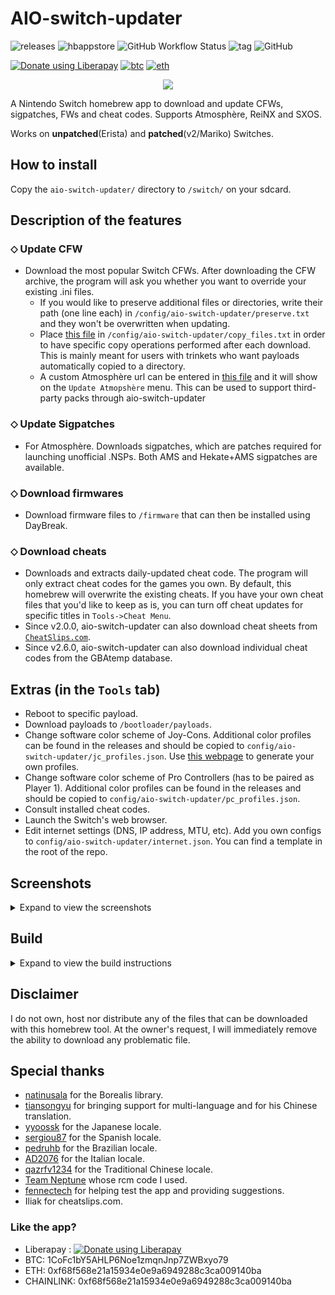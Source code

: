 # AIO-switch-updater
![releases](https://img.shields.io/github/downloads/HamletDuFromage/AIO-switch-updater/total)
![hbappstore](https://img.shields.io/endpoint?url=https://runkit.io/homlet/hbappstore-shieldsio/branches/master?url=https://api.brewtools.dev/store/Switch/?package=aioswitchupdater)
![GitHub Workflow Status](https://img.shields.io/github/workflow/status/HamletDuFromage/AIO-switch-updater/Build%20AIO-switch-updater)
![tag](https://img.shields.io/github/v/release/HamletDuFromage/AIO-switch-updater)
![GitHub](https://img.shields.io/github/license/HamletDuFromage/aio-switch-updater)

<a href="https://liberapay.com/HamletDuFromage/donate"><img alt="Donate using Liberapay" src="https://liberapay.com/assets/widgets/donate.svg"></a>
[![btc](https://img.shields.io/badge/BTC-1CoFc1bY5AHLP6Noe1zmqnJnp7ZWBxyo79-yellow)](https://github.com/HamletDuFromage/aio-switch-updater#like-the-app)
[![eth](https://img.shields.io/badge/ETH-0xf68f568e21a15934e0e9a6949288c3ca009140ba-purple)](https://github.com/HamletDuFromage/aio-switch-updater#like-the-app)

[//]: ([![ko-fi](https://img.shields.io/badge/ko--fi-buy%20me%20a%20coffee-ff69b4)](https://ko-fi.com/hamletdufromage))

<p align="center">
<img src = "https://user-images.githubusercontent.com/61667930/93691188-7833f000-fad1-11ea-866d-42e19be54425.jpg"\><br>
</p>

A Nintendo Switch homebrew app to download and update CFWs, sigpatches, FWs and cheat codes. Supports Atmosphère, ReiNX and SXOS.

Works on **unpatched**(Erista) and **patched**(v2/Mariko) Switches.

## How to install
Copy the `aio-switch-updater/` directory to `/switch/` on your sdcard.

## Description of the features
### ⬦ Update CFW
- Download the most popular Switch CFWs. After downloading the CFW archive, the program will ask you whether you want to override your existing .ini files. 
  - If you would like to preserve additional files or directories, write their path (one line each) in `/config/aio-switch-updater/preserve.txt` and they won't be overwritten when updating.
  - Place [this file](https://github.com/HamletDuFromage/aio-switch-updater/blob/master/copy_files.txt) in `/config/aio-switch-updater/copy_files.txt` in order to have specific copy operations performed after each download. This is mainly meant for users with trinkets who want payloads automatically copied to a directory.
  - A custom Atmosphère url can be entered in [this file](https://github.com/HamletDuFromage/aio-switch-updater/blob/master/customPacks.json) and it will show on the `Update Atmopshère` menu. This can be used to support third-party packs through aio-switch-updater

### ⬦ Update Sigpatches
- For Atmosphère. Downloads sigpatches, which are patches required for launching unofficial .NSPs. Both AMS and Hekate+AMS sigpatches are available.

### ⬦ Download firmwares
- Download firmware files to `/firmware` that can then be installed using DayBreak.

### ⬦ Download cheats
- Downloads and extracts daily-updated cheat code. The program will only extract cheat codes for the games you own. By default, this homebrew will overwrite the existing cheats. If you have your own cheat files that you'd like to keep as is, you can turn off cheat updates for specific titles in `Tools->Cheat Menu`.
- Since v2.0.0, aio-switch-updater can also download cheat sheets from [`CheatSlips.com`](https://www.cheatslips.com/). 
- Since v2.6.0, aio-switch-updater can also download individual cheat codes from the GBAtemp database.

## Extras (in the `Tools` tab)
- Reboot to specific payload.
- Download payloads to `/bootloader/payloads`.
- Change software color scheme of Joy-Cons. Additional color profiles can be found in the releases and should be copied to `config/aio-switch-updater/jc_profiles.json`. Use [this webpage](https://hamletdufromage.github.io/JC-color-picker/JCpicker.html) to generate your own profiles.
- Change software color scheme of Pro Controllers (has to be paired as Player 1). Additional color profiles can be found in the releases and should be copied to `config/aio-switch-updater/pc_profiles.json`.
- Consult installed cheat codes.
- Launch the Switch's web browser.
- Edit internet settings (DNS, IP address, MTU, etc). Add you own configs to `config/aio-switch-updater/internet.json`. You can find a template in the root of the repo.

## Screenshots
<details><summary>Expand to view the screenshots</summary>

![update_ams](https://user-images.githubusercontent.com/61667930/125843308-94666f64-c538-465f-88b1-10dbc1e2024e.jpg)
![deepsea_builder](https://user-images.githubusercontent.com/61667930/125843328-829d9e92-617a-4a92-b85f-2f2abd096f5f.jpg)
![tools_menu](https://user-images.githubusercontent.com/61667930/125843312-394cc38e-de75-4f71-942d-9d38d3d37b29.jpg)
![downloading](https://user-images.githubusercontent.com/61667930/125843333-e18faf45-6034-4dfa-841b-3e20259e4dc9.jpg)
![get_cheats](https://user-images.githubusercontent.com/61667930/125843305-4f1b4a91-f182-4e15-9d5b-af0e2ec7fd9e.jpg)
![get_individual_cheat](https://user-images.githubusercontent.com/61667930/125843316-0527d3f2-5b6e-42da-83ef-0f8e67646eb3.jpg)
![joycon_color_swapper](https://user-images.githubusercontent.com/61667930/125843319-c81d372e-58dc-432b-8f8c-828f768ae817.jpg)

</details>

## Build

<details><summary>Expand to view the build instructions</summary>

You need to have installed devkitPro and devkitARM in order to compile this project.

Install the required dependencies:
```bash
$ sudo (dkp-)pacman -Sy
```
```bash
$ sudo (dkp-)pacman -S  switch-glfw \
                        switch-curl \
                        switch-glm \
                        switch-mbedtls \
                        switch-zlib
```
Use [`switch-ex-curl`](https://github.com/eXhumer/switch-ex-curl) instead of `switch-curl` to use this app with an invalid SSL certificate.

Clone the repository
```bash
$ git clone --recursive https://github.com/HamletDuFromage/aio-switch-updater
$ cd aio-switch-updater
```

Compile 
```bash
$ cd aiosu-forwarder
$ make
$ cd ..
$ make
```

</details>

## Disclaimer
I do not own, host nor distribute any of the files that can be downloaded with this homebrew tool. At the owner's request, I will immediately remove the ability to download any problematic file.

## Special thanks
- [natinusala](https://github.com/natinusala) for the Borealis library.
- [tiansongyu](https://github.com/tiansongyu) for bringing support for multi-language and for his Chinese translation.
- [yyoossk](https://github.com/yyoossk) for the Japanese locale.
- [sergiou87](https://github.com/sergiou87) for the Spanish locale.
- [pedruhb](https://github.com/pedruhb) for the Brazilian locale.
- [AD2076](https://github.com/AD2076) for the Italian locale.
- [qazrfv1234](https://github.com/qazrfv1234) for the Traditional Chinese locale.
- [Team Neptune](https://github.com/Team-Neptune) whose rcm code I used.
- [fennectech](https://github.com/fennectech) for helping test the app and providing suggestions.
- Iliak for cheatslips.com.

### Like the app?
- Liberapay : <a href="https://liberapay.com/HamletDuFromage/donate"><img alt="Donate using Liberapay" src="https://liberapay.com/assets/widgets/donate.svg"></a>
- BTC: 1CoFc1bY5AHLP6Noe1zmqnJnp7ZWBxyo79
- ETH: 0xf68f568e21a15934e0e9a6949288c3ca009140ba
- CHAINLINK: 0xf68f568e21a15934e0e9a6949288c3ca009140ba
